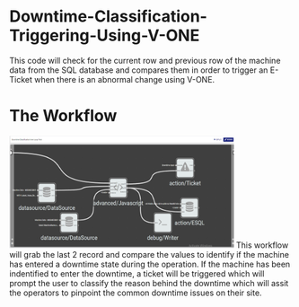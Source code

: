 # Downtime-Classification-Triggering-Using-V-ONE
This code will check for the current row and previous row of the machine data from the SQL database and compares them in order to trigger an E-Ticket when there is an abnormal change using V-ONE. 



# The Workflow
<img src="Images/2.png" height="200" width="400">
This workflow will grab the last 2 record and compare the values to identify if the machine has entered a downtime state during the operation. If the machine has been indentified to enter the downtime, a ticket will be triggered which will prompt the user to classify the reason behind the downtime which will assit the operators to pinpoint the common downtime issues on their site. 


